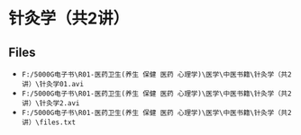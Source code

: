 # 针灸学（共2讲）

## Files

- `F:/5000G电子书\R01-医药卫生(养生 保健 医药 心理学)\医学\中医书籍\针灸学（共2讲）\针灸学01.avi`
- `F:/5000G电子书\R01-医药卫生(养生 保健 医药 心理学)\医学\中医书籍\针灸学（共2讲）\针灸学2.avi`
- `F:/5000G电子书\R01-医药卫生(养生 保健 医药 心理学)\医学\中医书籍\针灸学（共2讲）\files.txt`
